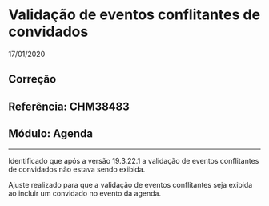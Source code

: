 # Validação de eventos conflitantes de convidados
17/01/2020
## Correção
## Referência: CHM38483
## Módulo: Agenda
***

Identificado que após a versão 19.3.22.1 a validação de eventos conflitantes de convidados não estava sendo exibida.

Ajuste realizado para que a validação de eventos conflitantes seja exibida ao incluir um convidado no evento da agenda.